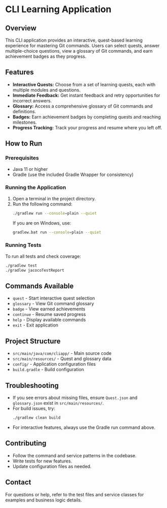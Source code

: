 # CLI Learning Application

## Overview
This CLI application provides an interactive, quest-based learning experience for mastering Git commands. Users can select quests, answer multiple-choice questions, view a glossary of Git commands, and earn achievement badges as they progress.

## Features
- **Interactive Quests:** Choose from a set of learning quests, each with multiple modules and questions.
- **Immediate Feedback:** Get instant feedback and retry opportunities for incorrect answers.
- **Glossary:** Access a comprehensive glossary of Git commands and definitions.
- **Badges:** Earn achievement badges by completing quests and reaching milestones.
- **Progress Tracking:** Track your progress and resume where you left off.

## How to Run

### Prerequisites
- Java 11 or higher
- Gradle (use the included Gradle Wrapper for consistency)

### Running the Application
1. Open a terminal in the project directory.
2. Run the following command:
   ```bash
   ./gradlew run --console=plain --quiet
   ```
   If you are on Windows, use:
   ```bash
   gradlew.bat run --console=plain --quiet
   ```

### Running Tests
To run all tests and check coverage:
```bash
./gradlew test
./gradlew jacocoTestReport
```

## Commands Available
- `quest` - Start interactive quest selection
- `glossary` - View Git command glossary
- `badge` - View earned achievements
- `continue` - Resume saved progress
- `help` - Display available commands
- `exit` - Exit application

## Project Structure
- `src/main/java/com/cliapp/` - Main source code
- `src/main/resources/` - Quest and glossary data
- `config/` - Application configuration files
- `build.gradle` - Build configuration

## Troubleshooting
- If you see errors about missing files, ensure `Quest.json` and `glossary.json` exist in `src/main/resources/`.
- For build issues, try:
  ```bash
  ./gradlew clean build
  ```
- For interactive features, always use the Gradle run command above.

## Contributing
- Follow the command and service patterns in the codebase.
- Write tests for new features.
- Update configuration files as needed.

## Contact
For questions or help, refer to the test files and service classes for examples and business logic details.
